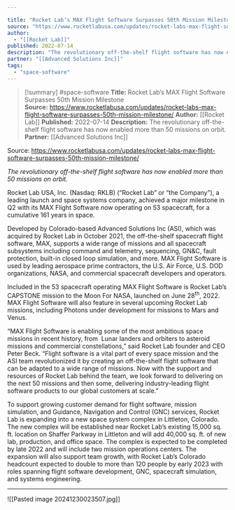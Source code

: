 ```yaml
---

title: "Rocket Lab’s MAX Flight Software Surpasses 50th Mission Milestone  "
source: "https://www.rocketlabusa.com/updates/rocket-labs-max-flight-software-surpasses-50th-mission-milestone/"
author:
  - "[[Rocket Lab]]"
published: 2022-07-14
description: "The revolutionary off-the-shelf flight software has now enabled more than 50 missions on orbit."
partner: "[[Advanced Solutions Inc]]"
tags:
  - "space-software"
---
```

>[!summary]
#space-software
**Title:** Rocket Lab’s MAX Flight Software Surpasses 50th Mission Milestone  
**Source:** https://www.rocketlabusa.com/updates/rocket-labs-max-flight-software-surpasses-50th-mission-milestone/
**Author:** [[Rocket Lab]]
**Published:** 2022-07-14
**Description:** The revolutionary off-the-shelf flight software has now enabled more than 50 missions on orbit.
**Partner:** [[Advanced Solutions Inc]]

Source: https://www.rocketlabusa.com/updates/rocket-labs-max-flight-software-surpasses-50th-mission-milestone/

*The revolutionary off-the-shelf flight software has now enabled more than 50 missions on orbit.*

Rocket Lab USA, Inc. (Nasdaq: RKLB) (“Rocket Lab” or “the Company”), a leading launch and space systems company, achieved a major milestone in Q2 with its MAX Flight Software now operating on 53 spacecraft, for a cumulative 161 years in space.

Developed by Colorado-based Advanced Solutions Inc (ASI), which was acquired by Rocket Lab in October 2021, the off-the-shelf spacecraft flight software, MAX, supports a wide range of missions and all spacecraft subsystems including command and telemetry, sequencing, GN&C, fault protection, built-in closed loop simulation, and more. MAX Flight Software is used by leading aerospace prime contractors, the U.S. Air Force, U.S. DOD organizations, NASA, and commercial spacecraft developers and operators.

Included in the 53 spacecraft operating MAX Flight Software is Rocket Lab’s CAPSTONE mission to the Moon For NASA, launched on June 28<sup>th</sup>, 2022. MAX Flight Software will also feature in several upcoming Rocket Lab missions, including Photons under development for missions to Mars and Venus.

“MAX Flight Software is enabling some of the most ambitious space missions in recent history, from  Lunar landers and orbiters to asteroid missions and commercial constellations,” said Rocket Lab founder and CEO Peter Beck. “Flight software is a vital part of every space mission and the ASI team revolutionized it by creating an off-the-shelf flight software that can be adapted to a wide range of missions. Now with the support and resources of Rocket Lab behind the team, we look forward to delivering on the next 50 missions and then some, delivering industry-leading flight software products to our global customers at scale.”

To support growing customer demand for flight software, mission simulation, and Guidance, Navigation and Control (GNC) services, Rocket Lab is expanding into a new space system complex in Littleton, Colorado. The new complex will be established near Rocket Lab’s existing 15,000 sq. ft. location on Shaffer Parkway in Littleton and will add 40,000 sq. ft. of new lab, production, and office space. The complex is expected to be completed by late 2022 and will include two mission operations centers. The expansion will also support team growth, with Rocket Lab’s Colorado headcount expected to double to more than 120 people by early 2023 with roles spanning flight software development, GNC, spacecraft simulation, and systems engineering.

---
![[Pasted image 20241230023507.jpg]]